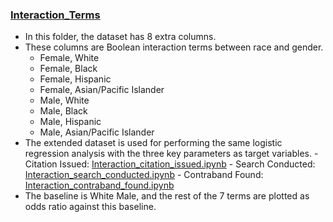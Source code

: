 ### [Interaction_Terms](Interaction_Terms)
  - In this folder, the dataset has 8 extra columns. 
  - These columns are Boolean interaction terms between race and gender. 
    - Female, White
    - Female, Black
    - Female, Hispanic
    - Female, Asian/Pacific Islander
    - Male, White
    - Male, Black
    - Male, Hispanic
    - Male, Asian/Pacific Islander
   - The extended dataset is used for performing the same logistic regression analysis with the three key parameters as target variables.
    - Citation Issued: [Interaction_citation_issued.ipynb](Interaction_citation_issued.ipynb)
    - Search Conducted: [Interaction_search_conducted.ipynb](Interaction_search_conducted.ipynb)
    - Contraband Found: [Interaction_contraband_found.ipynb](Interaction_contraband_found.ipynb)
  - The baseline is White Male, and the rest of the 7 terms are plotted as odds ratio against this baseline. 
